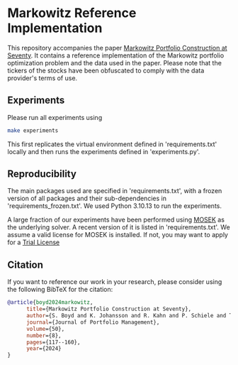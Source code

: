 # Markowitz Reference Implementation

This repository accompanies the paper [Markowitz Portfolio Construction at Seventy](https://web.stanford.edu/~boyd/papers/markowitz.html).
It contains a reference implementation of the Markowitz portfolio optimization
problem and the data used in the paper. Please note that the tickers of the
stocks have been obfuscated to comply with the data provider's terms of use.

## Experiments

Please run all experiments using

```bash
make experiments
```

This first replicates the virtual environment defined in 'requirements.txt'
locally and then runs the experiments defined in 'experiments.py'.

## Reproducibility

The main packages used are specified in 'requirements.txt', with a frozen
version of all packages and their sub-dependencies in 'requirements_frozen.txt'.
We used Python 3.10.13 to run the experiments.

A large fraction of our experiments have been performed
using [MOSEK](https://www.mosek.com/) as the underlying solver.
A recent version of it is listed in 'requirements.txt'.
We assume a valid license for MOSEK is installed. If not,
you may want to apply for a [Trial License](https://www.mosek.com/try/)

## Citation

If you want to reference our work in your research, please consider using the following BibTeX for the citation:

```BibTeX
@article{boyd2024markowitz,
      title={Markowitz Portfolio Construction at Seventy},
      author={S. Boyd and K. Johansson and R. Kahn and P. Schiele and T. Schmelzer},
      journal={Journal of Portfolio Management},
      volume={50},
      number={8},
      pages={117--160},
      year={2024}
}
```
